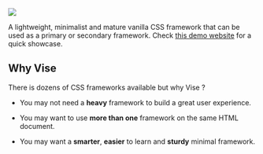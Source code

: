 <img src="http://appforgelab.com/banner9.svg"/>

A lightweight, minimalist and mature vanilla CSS framework that can be used as a primary or secondary framework. Check [this demo website]() for a quick showcase.

## Why Vise

There is dozens of CSS frameworks available but why Vise ?

- You may not need a **heavy** framework to build a great user experience. 

- You may want to use **more than one** framework on the same HTML document.

- You may want a **smarter**, **easier** to learn and **sturdy** minimal framework.



